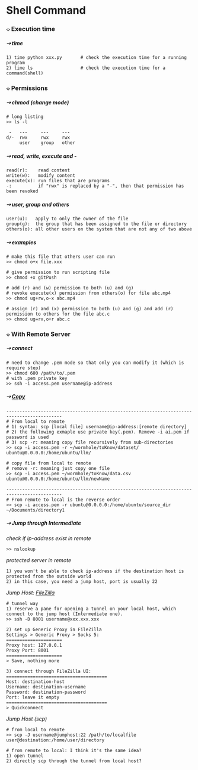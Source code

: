 
# Shell Command

### &#x2314; Execution time
##### &#x21e2; time 
```
1) time python xxx.py       # check the execution time for a running program 
2) time ls                  # check the execution time for a command(shell)
```

### &#x2314; Permissions 

##### &#x21e2; chmod (change mode)
```
# long listing 
>> ls -l

 -   ---     ---     ---
d/-  rwx     rwx     rwx 
     user    group   other
```
##### &#x21e2; read, write, execute and - 
```
read(r):    read content 
write(w):   modify content 
execute(x): run files that are programs 
-:          if "rwx" is replaced by a "-", then that permission has been revoked
```

##### &#x21e2; user, group and others
```
user(u):   apply to only the owner of the file 
group(g):  the group that has been assigned to the file or directory 
others(o): all other users on the system that are not any of two above
```

##### &#x21e2; examples 
```shell
# make this file that others user can run 
>> chmod o+x file.xxx

# give permission to run scripting file 
>> chmod +x gitPush 

# add (r) and (w) permission to both (u) and (g)
# revoke execute(x) permission from others(o) for file abc.mp4
>> chmod ug+rw,o-x abc.mp4 

# assign (r) and (x) permission to both (u) and (g) and add (r) permission to others for the file abc.c
>> chmod ug=rx,o+r abc.c
```

### &#x2314; With Remote Server
##### &#x21e2; connect 
```shell
# need to change .pem mode so that only you can modify it (which is require step)
>> chmod 600 /path/to/.pem
# with .pem private key 
>> ssh -i access.pem username@ip-address
```

##### &#x21e2; [Copy](https://medium.com/srcecde/copy-file-directory-to-from-ec2-using-scp-secure-copy-685c46636399)
```shell
-------------------------------------------------------------------------------------------
# From local to remote 
# 1) syntax: scp [local file] username@ip-address:[remote directory]
# 2) the following exmaple use private key(.pem). Remove -i ai.pem if password is used 
# 3) scp -r: meaning copy file recursively from sub-directories
>> scp -i access.pem -r ~/wormhole/toKnow/dataset/ ubuntu@0.0.0.0:/home/ubuntu/llm/

# copy file from local to remote 
# remove -r: meaning just copy one file 
>> scp -i access.pem ~/wormhole/toKnow/data.csv ubuntu@0.0.0.0:/home/ubuntu/llm/newName

-------------------------------------------------------------------------------------------
# From remote to local is the reverse order 
>> scp -i access.pem -r ubuntu@0.0.0.0:/home/ubuntu/source_dir ~/Documents/directory1
```

##### &#x21e2; Jump through Intermediate 
*check if ip-address exist in remote*
```
>> nslookup 
```

*protected server in remote*
```
1) you won't be able to check ip-address if the destination host is protected from the outside world 
2) in this case, you need a jump host, port is usually 22
```

*Jump Host: [FileZilla](https://www.unixcloudfusion.in/2016/01/using-filezilla-to-connect-ec2-with.html)*
```
# tunnel way 
1) reserve a pane for opening a tunnel on your local host, which connect to the jump host (Intermediate one). 
>> ssh -D 8001 username@xxx.xxx.xxx

2) set up Generic Proxy in FileZilla
Settings > Generic Proxy > Socks 5: 
=====================
Proxy host: 127.0.0.1 
Proxy Port: 8001 
=====================
> Save, nothing more

3) connect through FileZilla UI: 
======================================
Host: destination-host
Username: destination-username
Password: destination-password 
Port: leave it empty
======================================
> Quickconnect 
```
*Jump Host (scp)*
```
# from local to remote 
>> scp -J username@jumphost:22 /path/to/localfile user@destination:/home/user/directory

# from remote to local: I think it's the same idea?
1) open tunnel 
2) directly scp through the tunnel from local host?
```
